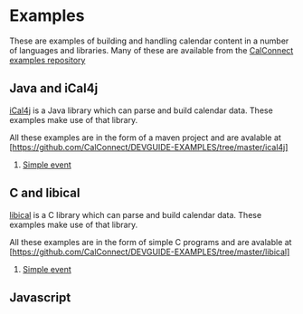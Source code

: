 # Examples 

These are examples of building and handling calendar content in a number of
languages and libraries. Many of these are available from the 
[CalConnect examples repository](https://github.com/CalConnect/DEVGUIDE-EXAMPLES)


## Java and iCal4j
[iCal4j](https://github.com/ical4j/ical4j) is a Java library which can parse and build calendar data. These 
examples make use of that library. 

All these examples are in the form of a maven project and are avalable at
[https://github.com/CalConnect/DEVGUIDE-EXAMPLES/tree/master/ical4j]

1. [Simple event](https://github.com/CalConnect/DEVGUIDE-EXAMPLES/blob/master/ical4j/src/main/java/org/calconnect/examples/SimpleEvent.java)

## C and libical
[libical](https://github.com/libical/libical) is a C library which can parse and build calendar data.  These examples make use of that library. 

All these examples are in the form of simple C programs and are avalable at
[https://github.com/CalConnect/DEVGUIDE-EXAMPLES/tree/master/libical]

1. [Simple event](https://github.com/CalConnect/DEVGUIDE-EXAMPLES/blob/master/libical/SimpleEvent.c)

## Javascript
